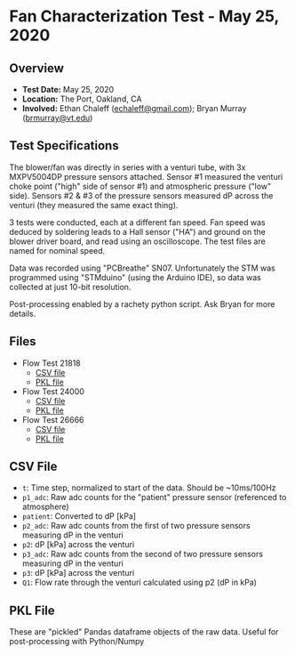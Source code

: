 # Fan Characterization Test - May 25, 2020

## Overview

* **Test Date:** May 25, 2020
* **Location:**	The Port, Oakland, CA
* **Involved:**	Ethan Chaleff (echaleff@gmail.com); Bryan Murray (brmurray@vt.edu)

## Test Specifications

The blower/fan was directly in series with a venturi tube, with 3x MXPV5004DP pressure sensors attached. 
Sensor #1 measured the venturi choke point ("high" side of sensor #1) and atmospheric pressure ("low" side).
Sensors #2 & #3 of the pressure sensors measured dP across the venturi (they measured the same exact thing). 

3 tests were conducted, each at a different fan speed. Fan speed was deduced by soldering leads to a Hall sensor
("HA") and ground on the blower driver board, and read using an oscilloscope. The test files are named for nominal speed.

Data was recorded using "PCBreathe" SN07. Unfortunately the STM was programmed using "STMduino"
(using the Arduino IDE), so data was collected at just 10-bit resolution. 

Post-processing enabled by a rachety python script. Ask Bryan for more details.

## Files

* Flow Test 21818
  * [CSV file](assets/flow-test-21818rpm.csv)
  * [PKL file](assets/flow-test-21818.pkl)
* Flow Test 24000
  * [CSV file](assets/flow-test-24000rpm.csv)
  * [PKL file](assets/flow-test-24000.pkl)
* Flow Test 26666
  * [CSV file](assets/flow-test-26666rpm.csv)
  * [PKL file](assets/flow-test-26666.pkl)

## CSV File

* `t`: Time step, normalized to start of the data. Should be ~10ms/100Hz
* `p1_adc`: Raw adc counts for the "patient" pressure sensor (referenced to atmosphere)
* `patient`: Converted to dP [kPa]
* `p2_adc`: Raw adc counts from the first of two pressure sensors measuring dP in the venturi
* `p2`: dP [kPa] across the venturi
* `p3_adc`: Raw adc counts from the second of two pressure sensors measuring dP in the venturi
* `p3`: dP [kPa] across the venturi
* `Q1`: Flow rate through the venturi calculated using p2 (dP in kPa)

## PKL File

These are "pickled" Pandas dataframe objects of the raw data. Useful for post-processing with Python/Numpy
